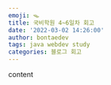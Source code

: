 ```yaml
---
emoji: 🪤
title: 국비학원 4~6일차 회고
date: '2022-03-02 14:26:00'
author: bontaedev
tags: java webdev study
categories: 블로그 회고
---
```


content
